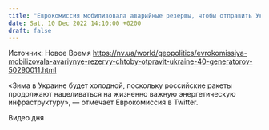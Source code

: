 ```yaml
---
title: "Еврокомиссия мобилизовала аварийные резервы, чтобы отправить Украине 40 мощнейших генераторов"
date: Sat, 10 Dec 2022 14:10:00 +0200
draft: false
---
```

Источник: Новое Время https://nv.ua/world/geopolitics/evrokomissiya-mobilizovala-avariynye-rezervy-chtoby-otpravit-ukraine-40-generatorov-50290011.html


«Зима в Украине будет холодной, поскольку российские ракеты продолжают нацеливаться на жизненно важную энергетическую инфраструктуру», — отмечает Еврокомиссия в Twitter.

 Видео дня   
